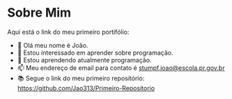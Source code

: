 # Sobre Mim
 Aqui está o link do meu primeiro portifólio: 
- 👋 Olá meu nome é João.
- 👀 Estou interessado em aprender sobre programação.
- 🌱 Estou aprendendo atualmente programação.
- 📫 Meu endereço de email para contato é stumpf.joao@escola.pr.gov.br
- 📚 Segue o link do meu primeiro repositório: https://github.com/Jao313/Primeiro-Repositorio
